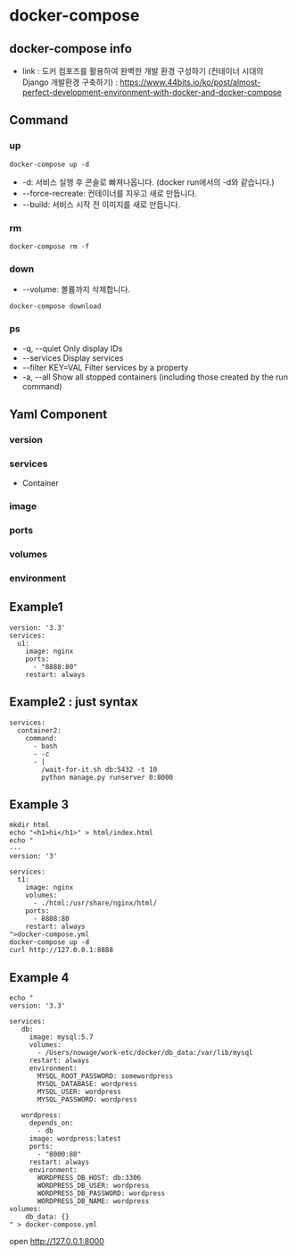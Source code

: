 # docker-compose
## docker-compose info
* link : 도커 컴포즈를 활용하여 완벽한 개발 환경 구성하기 (컨테이너 시대의 Django 개발환경 구축하기) : https://www.44bits.io/ko/post/almost-perfect-development-environment-with-docker-and-docker-compose
## Command
### up
```
docker-compose up -d
```
* -d: 서비스 실행 후 콘솔로 빠져나옵니다. (docker run에서의 -d와 같습니다.)
* --force-recreate: 컨테이너를 지우고 새로 만듭니다.
* --build: 서비스 시작 전 이미지를 새로 만듭니다.

### rm
```
docker-compose rm -f
```
### down
* --volume: 볼륨까지 삭제합니다.
```
docker-compose download
```

### ps
* -q, --quiet          Only display IDs
* --services           Display services
* --filter KEY=VAL     Filter services by a property
* -a, --all            Show all stopped containers (including those created by the run command)

## Yaml Component
### version
### services
* Container
### image
### ports
### volumes
### environment
## Example1
```
version: '3.3'
services:
  u1:
    image: nginx
    ports:
      - "8888:80"
    restart: always
```

## Example2 : just syntax
```
services:
  container2:
    command:
      - bash
      - -c
      - |
        /wait-for-it.sh db:5432 -t 10
        python manage.py runserver 0:8000
```

## Example 3
```
mkdir html
echo "<h1>hi</h1>" > html/index.html
echo "
---
version: '3'

services:
  t1:
    image: nginx
    volumes:
      - ./html:/usr/share/nginx/html/
    ports:
      - 8888:80
    restart: always
">docker-compose.yml
docker-compose up -d
curl http://127.0.0.1:8888
```

## Example 4
```
echo "
version: '3.3'

services:
   db:
     image: mysql:5.7
     volumes:
       - /Users/nowage/work-etc/docker/db_data:/var/lib/mysql
     restart: always
     environment:
       MYSQL_ROOT_PASSWORD: somewordpress
       MYSQL_DATABASE: wordpress
       MYSQL_USER: wordpress
       MYSQL_PASSWORD: wordpress

   wordpress:
     depends_on:
       - db
     image: wordpress:latest
     ports:
       - "8000:80"
     restart: always
     environment:
       WORDPRESS_DB_HOST: db:3306
       WORDPRESS_DB_USER: wordpress
       WORDPRESS_DB_PASSWORD: wordpress
       WORDPRESS_DB_NAME: wordpress
volumes:
    db_data: {}
" > docker-compose.yml

```
open http://127.0.0.1:8000
